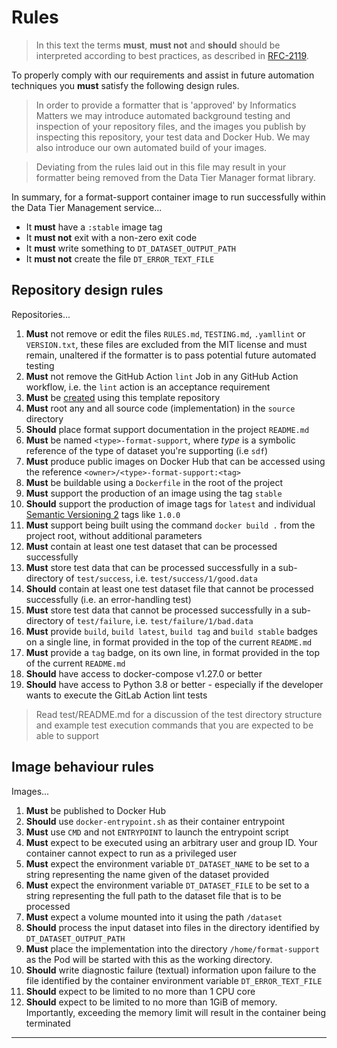 # Rules

>   In this text the terms **must**, **must not** and **should** should be
    interpreted according to best practices, as described in [RFC-2119].

To properly comply with our requirements and assist in future
automation techniques you **must** satisfy the following design rules.

>   In order to provide a formatter that is 'approved' by Informatics Matters
    we may introduce automated background testing and inspection of your
    repository files, and the images you publish by inspecting this repository,
    your test data and Docker Hub. We may also introduce our own automated
    build of your images.

>   Deviating from the rules laid out in this file may result in your formatter
    being removed from the Data Tier Manager format library.

In summary, for a format-support container image to run successfully
within the Data Tier Management service...

-   It **must** have a `:stable` image tag
-   It **must not** exit with a non-zero exit code
-   It **must** write something to `DT_DATASET_OUTPUT_PATH`
-   It **must not** create the file `DT_ERROR_TEXT_FILE`

## Repository design rules

Repositories...

1.  **Must** not remove or edit the files `RULES.md`, `TESTING.md`,
    `.yamllint` or `VERSION.txt`, these files are excluded from the MIT
    license and must remain, unaltered if the formatter is to pass
    potential future automated testing
2.  **Must** not remove the GitHub Action `lint` Job in any GitHub
    Action workflow, i.e. the `lint` action is an acceptance requirement
3.  **Must** be [created] using this template repository 
4.  **Must** root any and all source code (implementation) in
    the `source` directory
5.  **Should** place format support documentation in the project `README.md`
6.  **Must** be named `<type>-format-support`, where _type_ is a
    symbolic reference of the type of dataset you're supporting (i.e `sdf`)
7.  **Must** produce public images on Docker Hub that can be accessed using
    the reference `<owner>/<type>-format-support:<tag>`
8.  **Must** be buildable using a `Dockerfile` in the root of the project
9.  **Must** support the production of an image using the tag `stable`
10. **Should** support the production of image tags for `latest`
    and individual [Semantic Versioning 2] tags like `1.0.0`
11. **Must** support being built using the command `docker build .`
    from the project root, without additional parameters
12. **Must** contain at least one test dataset that can be processed
    successfully
13. **Must** store test data that can be processed successfully in
    a sub-directory of `test/success`, i.e. `test/success/1/good.data`
14. **Should** contain at least one test dataset file that cannot be processed
    successfully (i.e. an error-handling test)
15. **Must** store test data that cannot be processed successfully in
    a sub-directory of `test/failure`, i.e. `test/failure/1/bad.data`
16. **Must** provide `build`, `build latest`, `build tag` and `build stable`
    badges on a single line, in format provided in the top of the current
    `README.md`
17. **Must** provide a `tag` badge, on its own line, in format provided
    in the top of the current `README.md`
18. **Should** have access to docker-compose v1.27.0 or better
19. **Should** have access to Python 3.8 or better - especially if the
    developer wants to execute the GitLab Action lint tests
 
>   Read test/README.md for a discussion of the test directory structure
    and example test execution commands that you are expected to be
    able to support

## Image behaviour rules

Images...

1.  **Must** be published to Docker Hub
2.  **Should** use `docker-entrypoint.sh` as their container entrypoint
3.  **Must** use `CMD` and not `ENTRYPOINT` to launch the entrypoint script  
4.  **Must** expect to be executed using an arbitrary user and group ID.
    Your container cannot expect to run as a privileged user
5.  **Must** expect the environment variable `DT_DATASET_NAME` to be set
    to a string representing the name given of the dataset provided
6.  **Must** expect the environment variable `DT_DATASET_FILE` to be set
    to a string representing the full path to the dataset file that is to be
    processed
7.  **Must** expect a volume mounted into it using the path `/dataset`
8.  **Should** process the input dataset into files in the directory
    identified by `DT_DATASET_OUTPUT_PATH`
9.  **Must** place the implementation into the directory `/home/format-support`
    as the Pod will be started with this as the working directory.
10. **Should** write diagnostic failure (textual) information
    upon failure to the file identified by the container environment variable
    `DT_ERROR_TEXT_FILE`
11. **Should** expect to be limited to no more than 1 CPU core
12. **Should** expect to be limited to no more than 1GiB of memory.
    Importantly, exceeding the memory limit will result in the container
    being terminated

---

[created]: https://docs.github.com/en/github/creating-cloning-and-archiving-repositories/creating-a-repository-from-a-template
[rfc-2119]: https://tools.ietf.org/html/rfc2119
[semantic versioning 2]: https://semver.org
